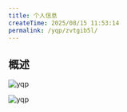 ```yaml
---
title: 个人信息
createTime: 2025/08/15 11:53:14
permalink: /yqp/zvtgib5l/
---
```


## 概述

![yqp](/yqp/person/person.png)

![yqp](/yqp/person/phone.png)

